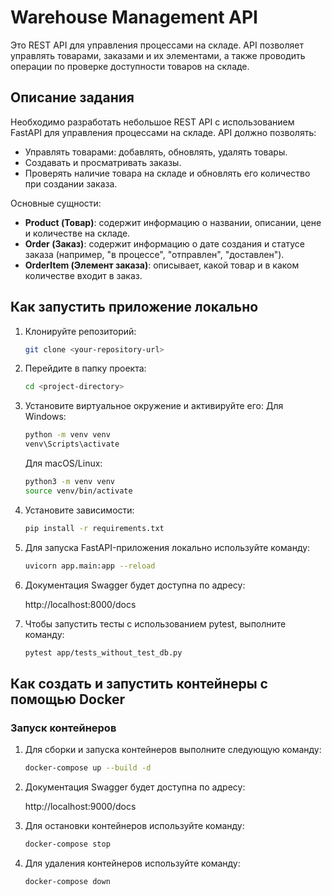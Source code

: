 # Warehouse Management API

Это REST API для управления процессами на складе. API позволяет управлять товарами, заказами и их элементами, а также проводить операции по проверке доступности товаров на складе.

## Описание задания

Необходимо разработать небольшое REST API с использованием FastAPI для управления процессами на складе. API должно позволять:

- Управлять товарами: добавлять, обновлять, удалять товары.
- Создавать и просматривать заказы.
- Проверять наличие товара на складе и обновлять его количество при создании заказа.

Основные сущности:
- **Product (Товар)**: содержит информацию о названии, описании, цене и количестве на складе.
- **Order (Заказ)**: содержит информацию о дате создания и статусе заказа (например, "в процессе", "отправлен", "доставлен").
- **OrderItem (Элемент заказа)**: описывает, какой товар и в каком количестве входит в заказ.

## Как запустить приложение локально

1. Клонируйте репозиторий:

   ```bash
   git clone <your-repository-url>
   ```

2. Перейдите в папку проекта:

    ```bash
    cd <project-directory>
    ```

3. Установите виртуальное окружение и активируйте его:
    Для Windows:

    ```bash
    python -m venv venv
    venv\Scripts\activate
    ```

    Для macOS/Linux:

    ```bash
    python3 -m venv venv
    source venv/bin/activate
    ```

4.  Установите зависимости:

    ```bash
    pip install -r requirements.txt
    ```

5. Для запуска FastAPI-приложения локально используйте команду:

    ```bash
    uvicorn app.main:app --reload
    ```

6. Документация Swagger будет доступна по адресу:


    http://localhost:8000/docs


7.  Чтобы запустить тесты с использованием pytest, выполните команду:

    ```bash
    pytest app/tests_without_test_db.py
    ```

## Как создать и запустить контейнеры с помощью Docker

### Запуск контейнеров


1. Для сборки и запуска контейнеров выполните следующую команду:

    ```bash
    docker-compose up --build -d
    ```

2. Документация Swagger будет доступна по адресу:

    http://localhost:9000/docs

3. Для остановки контейнеров используйте команду:

    ```bash
    docker-compose stop
    ```

4. Для удаления контейнеров используйте команду:
    ```bash
    docker-compose down
    ```






